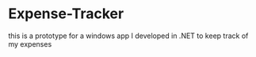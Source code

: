 # Expense-Tracker
this is a prototype for a windows app I developed in .NET to keep track of my expenses
